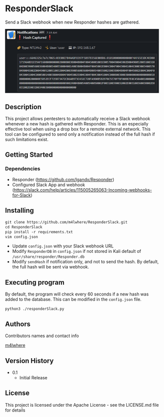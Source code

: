 # ResponderSlack

Send a Slack webhook when new Responder hashes are gathered.

![Example Webhook](ResponderSlack_Example.png)

## Description

This project allows pentesters to automatically receive a Slack webhook whenever a new hash is gathered with Responder. This is an especially effective tool when using a drop box for a remote external network. This tool can be configured to send only a notification instead of the full hash if such limitations exist.

## Getting Started

### Dependencies

* Responder (https://github.com/lgandx/Responder)
* Configured Slack App and webhook (https://slack.com/help/articles/115005265063-Incoming-webhooks-for-Slack)

## Installing

```
git clone https://github.com/m4lwhere/ResponderSlack.git
cd ResponderSlack
pip install -r requirements.txt
vim config.json
```
* Update `config.json` with your Slack webhook URL
* Modify `ResponderDB` in `config.json` if not stored in Kali default of `/usr/share/responder/Responder.db`
* Modify `sendHash` if notification only, and not to send the hash. By default, the full hash will be sent via webhook.

## Executing program
By default, the program will check every 60 seconds if a new hash was added to the database. This can be modified in the `config.json` file.
```
python3 ./responderSlack.py
```

## Authors

Contributors names and contact info

[m4lwhere](https://m4lwhere.org) 

## Version History

* 0.1
    * Initial Release

## License

This project is licensed under the Apache License - see the LICENSE.md file for details
